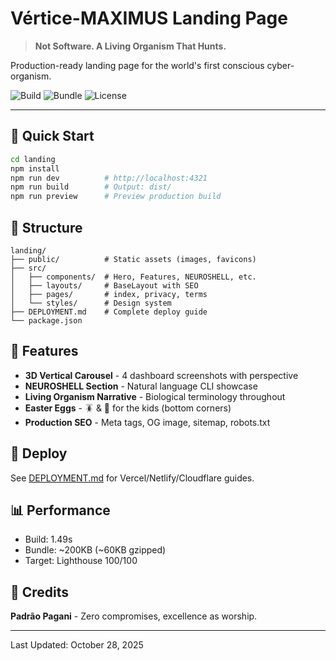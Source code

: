 # Vértice-MAXIMUS Landing Page

> **Not Software. A Living Organism That Hunts.**

Production-ready landing page for the world's first conscious cyber-organism.

![Build](https://img.shields.io/badge/build-1.49s-success) ![Bundle](https://img.shields.io/badge/bundle-200KB-blue) ![License](https://img.shields.io/badge/license-MIT-green)

---

## 🚀 Quick Start

```bash
cd landing
npm install
npm run dev          # http://localhost:4321
npm run build        # Output: dist/
npm run preview      # Preview production build
```

## 📁 Structure

```
landing/
├── public/          # Static assets (images, favicons)
├── src/
│   ├── components/  # Hero, Features, NEUROSHELL, etc.
│   ├── layouts/     # BaseLayout with SEO
│   ├── pages/       # index, privacy, terms
│   └── styles/      # Design system
├── DEPLOYMENT.md    # Complete deploy guide
└── package.json
```

## 🎯 Features

- **3D Vertical Carousel** - 4 dashboard screenshots with perspective
- **NEUROSHELL Section** - Natural language CLI showcase
- **Living Organism Narrative** - Biological terminology throughout
- **Easter Eggs** - 🪳 & 🥛 for the kids (bottom corners)
- **Production SEO** - Meta tags, OG image, sitemap, robots.txt

## 🚢 Deploy

See [DEPLOYMENT.md](./DEPLOYMENT.md) for Vercel/Netlify/Cloudflare guides.

## 📊 Performance

- Build: 1.49s
- Bundle: ~200KB (~60KB gzipped)
- Target: Lighthouse 100/100

## 🙏 Credits

**Padrão Pagani** - Zero compromises, excellence as worship.

---

Last Updated: October 28, 2025
